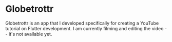 # Globetrottr

Globetrottr is an app that I developed specifically for creating a YouTube tutorial on Flutter development.  I am currently filming and editing the video -- it's not available yet.

